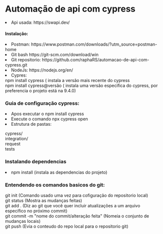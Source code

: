 # Automação de api com cypress
<li>
    Api usada: https://swapi.dev/<br>

 <h4> Instalação:</h4>
<li>Postman: https://www.postman.com/downloads/?utm_source=postman-home
<li>Git bash https://git-scm.com/download/win</li> 
<li>Git repositorio: https://github.com/raphaRS/automacao-de-api-com-cypress.git</li>
<li>NodeJs: https://nodejs.org/en/</li>
<li>Cypres:
    <br>
    npm install cypress ( instala a versão mais recente do cypress<br>
    npm install cypress@versão ( instala uma versão especifica do cypress, por preferencia o projeto está na 9.4.0)
    <br>
<h3>Guia de configuração cypress:</h3>
 <li>Apos executar o npm install cypress
 <li>Execute o comando npx cypress open
     <br>
 <li> Estrutura de pastas:
     <p>cypress/<br>integration/<br>request<br>tests</p>
<h3>Instalando dependencias</h3>
<li> npm install (instala as dependencias do projeto)

<h3> Entendendo os comandos basicos do git:</h3>
git init (Comando usado uma vez para cofiguração do repositorio local)
<br>git status (Mostra as mudanças feitas)
<br>git add . (Diz ao git que você quer incluir atualizações a um arquivo específico no próximo commit)
<br>git commit -m "nome do commit/alteração feita" (Nomeia o conjunto de mudanças locais)
<br>git push (Evia o conteudo do repo local para o repositorio git)
